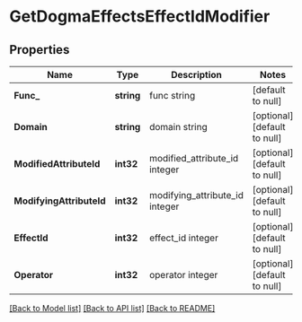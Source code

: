 # GetDogmaEffectsEffectIdModifier

## Properties
Name | Type | Description | Notes
------------ | ------------- | ------------- | -------------
**Func_** | **string** | func string | [default to null]
**Domain** | **string** | domain string | [optional] [default to null]
**ModifiedAttributeId** | **int32** | modified_attribute_id integer | [optional] [default to null]
**ModifyingAttributeId** | **int32** | modifying_attribute_id integer | [optional] [default to null]
**EffectId** | **int32** | effect_id integer | [optional] [default to null]
**Operator** | **int32** | operator integer | [optional] [default to null]

[[Back to Model list]](../README.md#documentation-for-models) [[Back to API list]](../README.md#documentation-for-api-endpoints) [[Back to README]](../README.md)


